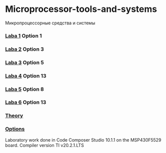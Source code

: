 # Microprocessor-tools-and-systems
Микропроцессорные средства и системы



### [Laba 1](https://github.com/Virtouoz/Microprocessor-tools-and-systems/tree/main/Labs/lab1) Option 1
### [Laba 2](https://github.com/Virtouoz/Microprocessor-tools-and-systems/tree/main/Labs/lab2) Option 3
### [Laba 3](https://github.com/Virtouoz/Microprocessor-tools-and-systems/tree/main/Labs/lab3) Option 5
### [Laba 4](https://github.com/Virtouoz/Microprocessor-tools-and-systems/tree/main/Labs/lab4) Option 13
### [Laba 5](https://github.com/Virtouoz/Microprocessor-tools-and-systems/tree/main/Labs/lab5) Option 8
### [Laba 6](https://github.com/Virtouoz/Microprocessor-tools-and-systems/tree/main/Labs/lab6) Option 13

### [Theory](https://github.com/Virtouoz/Microprocessor-tools-and-systems/tree/main/Theory) 
### [Options](https://github.com/Virtouoz/Microprocessor-tools-and-systems/tree/main/Options) 


Laboratory work done in Code Composer Studio 10.1.1 on the MSP430F5529 board.
Compiler version TI v20.2.1.LTS
